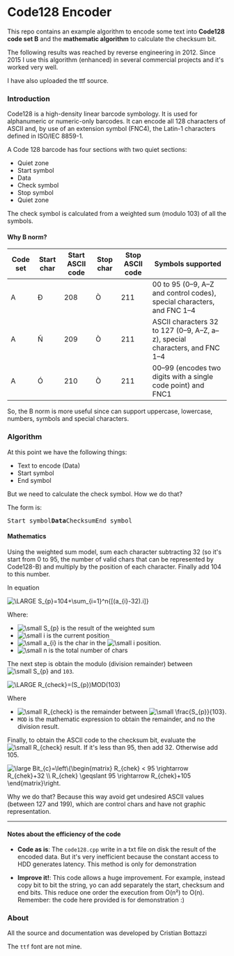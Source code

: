 # Code128 Encoder

This repo contains an example algorithm to encode some text into **Code128 code set B** and the **mathematic algorithm** to calculate the checksum bit.

The following results was reached by reverse engineering in 2012. Since 2015 I use this algorithm (enhanced) in several commercial projects and it's worked very well.

I have also uploaded the ttf source.


### Introduction

Code128 is a high-density linear barcode symbology. It is used for alphanumeric or numeric-only barcodes. It can encode all 128 characters of ASCII and, by use of an extension symbol (FNC4), the Latin-1 characters defined in ISO/IEC 8859-1.

A Code 128 barcode has four sections with two quiet sections:

  *  Quiet zone
  *  Start symbol
  *  Data
  *  Check symbol
  *  Stop symbol
  *  Quiet zone

The check symbol is calculated from a weighted sum (modulo 103) of all the symbols.


#### Why B norm?

| Code set | Start char | Start ASCII code | Stop char | Stop ASCII code | Symbols supported |
| ------ | ------ | ------ | ------ | ------ | ------ |
| A | Ð | 208 | Ò | 211 | 00 to 95 (0–9, A–Z and control codes), special characters, and FNC 1–4 |
| A | Ñ | 209 | Ò | 211 | ASCII characters 32 to 127 (0–9, A–Z, a–z), special characters, and FNC 1–4 |
| A | Ó | 210 | Ò | 211 | 00–99 (encodes two digits with a single code point) and FNC1 |

So, the B norm is more useful since can support uppercase, lowercase, numbers, symbols and special characters.


### Algorithm

At this point we have the following things:
 * Text to encode (Data)
 * Start symbol
 * End symbol

But we need to calculate the check symbol. How we do that?

The form is:

<kbd>Start symbol</kbd><kbd>**Data**</kbd><kbd>Checksum</kbd><kbd>End symbol</kbd>


#### Mathematics
Using the weighted sum model, sum each character subtracting 32 (so it's start from 0 to 95, the number of valid chars that can be represented by Code128-B) and multiply by the position of each character. Finally add 104 to this number.

In equation

<img src="https://latex.codecogs.com/gif.latex?\LARGE&space;S_{p}=104&plus;\sum_{i=1}^n{[(a_{i}-32).i]}" title="\LARGE S_{p}=104+\sum_{i=1}^n{[(a_{i}-32).i]}" />

Where:

 * <img src="https://latex.codecogs.com/png.latex?\dpi{150}&space;\small&space;S_{p}" title="\small S_{p}" /> is the result of the weighted sum
 * <img src="https://latex.codecogs.com/png.latex?\dpi{150}&space;\small&space;i" title="\small i" /> is the current position
 * <img src="https://latex.codecogs.com/png.latex?\dpi{150}&space;\small&space;a_{i}" title="\small a_{i}" /> is the char in the <img src="https://latex.codecogs.com/png.latex?\dpi{150}&space;\small&space;i" title="\small i" /> position.
 * <img src="https://latex.codecogs.com/png.latex?\dpi{150}&space;\small&space;n" title="\small n" /> is the total number of chars

The next step is obtain the modulo (division remainder) between <img src="https://latex.codecogs.com/png.latex?\dpi{150}&space;\small&space;S_{p}" title="\small S_{p}" /> and `103`.

<img src="https://latex.codecogs.com/png.latex?\dpi{150}&space;\small&space;R_{check}=(S_{p})MOD(103)" title="\LARGE R_{check}=(S_{p})MOD(103)" />

Where

 * <img src="https://latex.codecogs.com/png.latex?\dpi{150}&space;\tiny&space;R_{check}" title="\small R_{check}" /> is the remainder between <img src="https://latex.codecogs.com/png.latex?\dpi{150}&space;\tiny&space;\frac{S_{p}}{103}" title="\small \frac{S_{p}}{103}" />.
 * `MOD` is the mathematic expression to obtain the remainder, and no the division result.

Finally, to obtain the ASCII code to the checksum bit, evaluate the <img src="https://latex.codecogs.com/png.latex?\dpi{150}&space;\small&space;R_{check}" title="\small R_{check}" /> result. If it's less than 95, then add 32. Otherwise add 105.

<img src="https://latex.codecogs.com/png.latex?\dpi{150}&space;\large&space;Bit_{c}=\left\{\begin{matrix}&space;R_{chek}&space;<&space;95&space;\rightarrow&space;R_{chek}&plus;32&space;\\&space;R_{chek}&space;\geqslant&space;95&space;\rightarrow&space;R_{chek}&plus;105&space;\end{matrix}\right." title="\large Bit_{c}=\left\{\begin{matrix} R_{chek} < 95 \rightarrow R_{chek}+32 \\ R_{chek} \geqslant 95 \rightarrow R_{chek}+105 \end{matrix}\right." />

Why we do that? Because this way avoid get undesired ASCII values (between 127 and 199), which are control chars and have not graphic representation.

----


#### Notes about the efficiency of the code

 * **Code as is**: The `code128.cpp` write in a txt file on disk the result of the encoded data. But it's very inefficient because the constant access to HDD generates latency. This method is only for demonstration

 * **Improve it!**: This code allows a huge improvement. For example, instead copy bit to bit the string, yo can add separately the start, checksum and end bits. This reduce one order the execution from O(n²) to O(n). Remember: the code here provided is for demonstration :)


### About

All the source and documentation was developed by Cristian Bottazzi

The `ttf` font are not mine.



